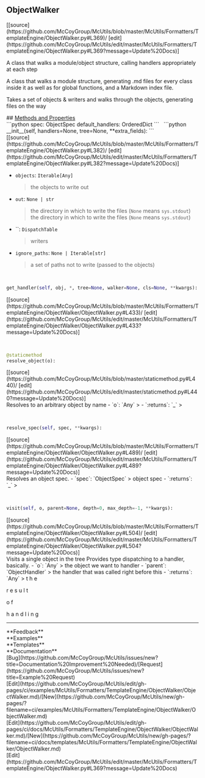 ## <a id="McUtils.Formatters.TemplateEngine.ObjectWalker.ObjectWalker">ObjectWalker</a> 

<div class="docs-source-link" markdown="1">
[[source](https://github.com/McCoyGroup/McUtils/blob/master/McUtils/Formatters/TemplateEngine/ObjectWalker.py#L369)/
[edit](https://github.com/McCoyGroup/McUtils/edit/master/McUtils/Formatters/TemplateEngine/ObjectWalker.py#L369?message=Update%20Docs)]
</div>

A class that walks a module/object structure, calling handlers
appropriately at each step

A class that walks a module structure, generating .md files for every class inside it as well as for global functions,
and a Markdown index file.

Takes a set of objects & writers and walks through the objects, generating files on the way







<div class="collapsible-section">
 <div class="collapsible-section collapsible-section-header" markdown="1">
## <a class="collapse-link" data-toggle="collapse" href="#methods" markdown="1"> Methods and Properties</a> <a class="float-right" data-toggle="collapse" href="#methods"><i class="fa fa-chevron-down"></i></a>
 </div>
 <div class="collapsible-section collapsible-section-body collapse show" id="methods" markdown="1">
 ```python
spec: ObjectSpec
default_handlers: OrderedDict
```
<a id="McUtils.Formatters.TemplateEngine.ObjectWalker.ObjectWalker.__init__" class="docs-object-method">&nbsp;</a> 
```python
__init__(self, handlers=None, tree=None, **extra_fields): 
```
<div class="docs-source-link" markdown="1">
[[source](https://github.com/McCoyGroup/McUtils/blob/master/McUtils/Formatters/TemplateEngine/ObjectWalker.py#L382)/
[edit](https://github.com/McCoyGroup/McUtils/edit/master/McUtils/Formatters/TemplateEngine/ObjectWalker.py#L382?message=Update%20Docs)]
</div>

  - `objects`: `Iterable[Any]`
    > the objects to write out
  - `out`: `None | str`
    > the directory in which to write the files (`None` means `sys.stdout`)
the directory in which to write the files (`None` means `sys.stdout`)
  - ``: `DispatchTable`
    > writers
  - `ignore_paths`: `None | Iterable[str]`
    > a set of paths not to write (passed to the objects)


<a id="McUtils.Formatters.TemplateEngine.ObjectWalker.ObjectWalker.get_handler" class="docs-object-method">&nbsp;</a> 
```python
get_handler(self, obj, *, tree=None, walker=None, cls=None, **kwargs): 
```
<div class="docs-source-link" markdown="1">
[[source](https://github.com/McCoyGroup/McUtils/blob/master/McUtils/Formatters/TemplateEngine/ObjectWalker/ObjectWalker.py#L433)/
[edit](https://github.com/McCoyGroup/McUtils/edit/master/McUtils/Formatters/TemplateEngine/ObjectWalker/ObjectWalker.py#L433?message=Update%20Docs)]
</div>


<a id="McUtils.Formatters.TemplateEngine.ObjectWalker.ObjectWalker.resolve_object" class="docs-object-method">&nbsp;</a> 
```python
@staticmethod
resolve_object(o): 
```
<div class="docs-source-link" markdown="1">
[[source](https://github.com/McCoyGroup/McUtils/blob/master/staticmethod.py#L440)/
[edit](https://github.com/McCoyGroup/McUtils/edit/master/staticmethod.py#L440?message=Update%20Docs)]
</div>
Resolves to an arbitrary object by name
  - `o`: `Any`
    > 
  - `:returns`: `_`
    >


<a id="McUtils.Formatters.TemplateEngine.ObjectWalker.ObjectWalker.resolve_spec" class="docs-object-method">&nbsp;</a> 
```python
resolve_spec(self, spec, **kwargs): 
```
<div class="docs-source-link" markdown="1">
[[source](https://github.com/McCoyGroup/McUtils/blob/master/McUtils/Formatters/TemplateEngine/ObjectWalker/ObjectWalker.py#L489)/
[edit](https://github.com/McCoyGroup/McUtils/edit/master/McUtils/Formatters/TemplateEngine/ObjectWalker/ObjectWalker.py#L489?message=Update%20Docs)]
</div>
Resolves an object spec.
  - `spec`: `ObjectSpec`
    > object spec
  - `:returns`: `_`
    >


<a id="McUtils.Formatters.TemplateEngine.ObjectWalker.ObjectWalker.visit" class="docs-object-method">&nbsp;</a> 
```python
visit(self, o, parent=None, depth=0, max_depth=-1, **kwargs): 
```
<div class="docs-source-link" markdown="1">
[[source](https://github.com/McCoyGroup/McUtils/blob/master/McUtils/Formatters/TemplateEngine/ObjectWalker/ObjectWalker.py#L504)/
[edit](https://github.com/McCoyGroup/McUtils/edit/master/McUtils/Formatters/TemplateEngine/ObjectWalker/ObjectWalker.py#L504?message=Update%20Docs)]
</div>
Visits a single object in the tree
Provides type dispatching to a handler, basically.
  - `o`: `Any`
    > the object we want to handler
  - `parent`: `ObjectHandler`
    > the handler that was called right before this
  - `:returns`: `Any`
    > t
h
e
 
r
e
s
u
l
t
 
o
f
 
h
a
n
d
l
i
n
g
 </div>
</div>












---


<div markdown="1" class="text-secondary">
<div class="container">
  <div class="row">
   <div class="col" markdown="1">
**Feedback**   
</div>
   <div class="col" markdown="1">
**Examples**   
</div>
   <div class="col" markdown="1">
**Templates**   
</div>
   <div class="col" markdown="1">
**Documentation**   
</div>
   <div class="col" markdown="1">
   
</div>
   <div class="col" markdown="1">
   
</div>
   <div class="col" markdown="1">
   
</div>
</div>
  <div class="row">
   <div class="col" markdown="1">
[Bug](https://github.com/McCoyGroup/McUtils/issues/new?title=Documentation%20Improvement%20Needed)/[Request](https://github.com/McCoyGroup/McUtils/issues/new?title=Example%20Request)   
</div>
   <div class="col" markdown="1">
[Edit](https://github.com/McCoyGroup/McUtils/edit/gh-pages/ci/examples/McUtils/Formatters/TemplateEngine/ObjectWalker/ObjectWalker.md)/[New](https://github.com/McCoyGroup/McUtils/new/gh-pages/?filename=ci/examples/McUtils/Formatters/TemplateEngine/ObjectWalker/ObjectWalker.md)   
</div>
   <div class="col" markdown="1">
[Edit](https://github.com/McCoyGroup/McUtils/edit/gh-pages/ci/docs/McUtils/Formatters/TemplateEngine/ObjectWalker/ObjectWalker.md)/[New](https://github.com/McCoyGroup/McUtils/new/gh-pages/?filename=ci/docs/templates/McUtils/Formatters/TemplateEngine/ObjectWalker/ObjectWalker.md)   
</div>
   <div class="col" markdown="1">
[Edit](https://github.com/McCoyGroup/McUtils/edit/master/McUtils/Formatters/TemplateEngine/ObjectWalker.py#L369?message=Update%20Docs)   
</div>
   <div class="col" markdown="1">
   
</div>
   <div class="col" markdown="1">
   
</div>
   <div class="col" markdown="1">
   
</div>
</div>
</div>
</div>